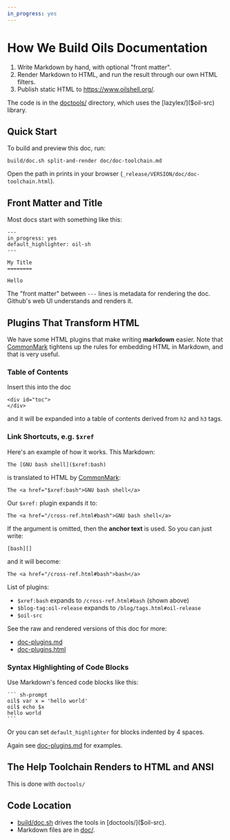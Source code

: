 ```yaml
---
in_progress: yes
---
```


How We Build Oils Documentation
================================

1. Write Markdown by hand, with optional "front matter".
2. Render Markdown to HTML, and run the result through our own HTML filters.
3. Publish static HTML to <https://www.oilshell.org/>.

The code is in the [doctools/]($oil-src) directory, which uses the
[lazylex/]($oil-src)  library.

<div id="toc">
</div>

## Quick Start

To build and preview this doc, run:

    build/doc.sh split-and-render doc/doc-toolchain.md

Open the path in prints in your browser
(`_release/VERSION/doc/doc-toolchain.html`).

## Front Matter and Title

Most docs start with something like this:

    ---
    in_progress: yes
    default_highlighter: oil-sh
    ---

    My Title
    ========

    Hello

The "front matter" between `---` lines is metadata for rendering the doc.
Github's web UI understands and renders it.

## Plugins That Transform HTML

We have some HTML plugins that make writing **markdown** easier.
Note that [CommonMark][] tightens up the rules for embedding HTML in Markdown,
and that is very useful.

[CommonMark]: https://www.oilshell.org/blog/2018/02/14.html 

### Table of Contents

Insert this into the doc

    <div id="toc">
    </div>

and it will be expanded into a table of contents derived from `h2` and `h3`
tags.

### Link Shortcuts, e.g. `$xref`

Here's an example of how it works.  This Markdown:

    The [GNU bash shell]($xref:bash)

is translated to HTML by [CommonMark][]:

    The <a href="$xref:bash">GNU bash shell</a>

Our `$xref:` plugin expands it to:

    The <a href="/cross-ref.html#bash">GNU bash shell</a>

If the argument is omitted, then the **anchor text** is used.  So you can just write:

    [bash][]

and it will become:

    The <a href="/cross-ref.html#bash">bash</a>

List of plugins:

- `$xref:bash` expands to `/cross-ref.html#bash` (shown above)
- `$blog-tag:oil-release` expands to `/blog/tags.html#oil-release`
- `$oil-src`

See the raw and rendered versions of this doc for more:

- [doc-plugins.md][]
- [doc-plugins.html](doc-plugins.html)

[doc-plugins.md]: $oil-src:doc/doc-plugins.md

### Syntax Highlighting of Code Blocks

Use Markdown's fenced code blocks like this:

    ``` sh-prompt
    oil$ var x = 'hello world'
    oil$ echo $x
    hello world
    ```

Or you can set `default_highlighter` for blocks indented by 4 spaces.

Again see [doc-plugins.md][] for examples.

## The Help Toolchain Renders to HTML and ANSI

This is done with `doctools/`

## Code Location

- [build/doc.sh]($oil-src) drives the tools in [doctools/]($oil-src).
- Markdown files are in [doc/]($oil-src).


